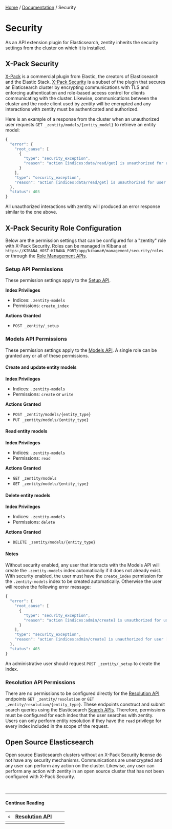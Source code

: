 [Home](/) / [Documentation](/docs) / Security


# <a name="security"></a>Security

As an API extension plugin for Elasticsearch, zentity inherits the security settings from the cluster on which it is installed.


## <a name="x-pack-security"></a>X-Pack Security

[X-Pack](https://www.elastic.co/products/x-pack) is a commercial plugin from Elastic, the creators of Elasticsearch and the
Elastic Stack. [X-Pack Security](https://www.elastic.co/products/x-pack/security) is a subset of the plugin that secures an
Elaticsearch cluster by encrypting communications with TLS and enforcing authentication and role-based access control for
clients communicating with the cluster. Likewise, communications between the cluster and the node client used by zentity will
be encrypted and any interactions with zentity must be authenticated and authorized.

Here is an example of a response from the cluster when an unauthorized user requests `GET _zentity/models/{entity_model}`
to retrieve an entity model:

```javascript
{
  "error": {
    "root_cause": [
      {
        "type": "security_exception",
        "reason": "action [indices:data/read/get] is unauthorized for user [USERNAME]"
      }
    ],
    "type": "security_exception",
    "reason": "action [indices:data/read/get] is unauthorized for user [USERNAME]"
  },
  "status": 403
}
```

All unauthorized interactions with zentity will produced an error response similar to the one above.


## <a name="role-configuration"></a>X-Pack Security Role Configuration

Below are the permission settings that can be configured for a "zentity" role with X-Pack Security.
Roles can be managed in Kibana at `https://KIBANA_HOST:KIBANA_PORT/app/kibana#/management/security/roles`
or through the [Role Management APIs](https://www.elastic.co/guide/en/elasticsearch/reference/current/security-api-roles.html).


### <a name="setup-api-permissions"></a>Setup API Permissions

These permission settings apply to the [Setup API](/docs/rest-apis/setup-api).

**Index Privileges**

- Indices: `.zentity-models`
- Permissions: `create_index`

**Actions Granted**

- `POST _zentity/_setup`


### <a name="models-api-permissions"></a>Models API Permissions

These permission settings apply to the [Models API](/docs/rest-apis/models-api). A single role can
be granted any or all of these permissions.

#### Create and update entity models

**Index Privileges**

- Indices: `.zentity-models`
- Permissions: `create` or `write`

**Actions Granted**

- `POST _zentity/models/{entity_type}`
- `PUT _zentity/models/{entity_type}`


#### Read entity models

**Index Privileges**

- Indices: `.zentity-models`
- Permissions: `read`

**Actions Granted**

- `GET _zentity/models`
- `GET _zentity/models/{entity_type}`


#### Delete entity models

**Index Privileges**

- Indices: `.zentity-models`
- Permissions: `delete`

**Actions Granted**

- `DELETE _zentity/models/{entity_type}`


#### Notes

Without security enabled, any user that interacts with the Models API will create the `.zentity-models`
index automatically if it does not already exist. With security enabled, the user must have the `create_index`
permission for the `.zentity-models` index to be created automatically. Otherwise the user will receive
the following error message:

```javascript
{
  "error": {
    "root_cause": [
      {
        "type": "security_exception",
        "reason": "action [indices:admin/create] is unauthorized for user [USERNAME]"
      }
    ],
    "type": "security_exception",
    "reason": "action [indices:admin/create] is unauthorized for user [USERNAME]"
  },
  "status": 403
}
```

An administrative user should request `POST _zentity/_setup` to create the index.


### <a name="resolution-api-permissions"></a>Resolution API Permissions

There are no permissions to be configured directly for the [Resolution API](/docs/rest-apis/resolution-api)
endpoints `GET _zentity/resolution` or `GET _zentity/resolution/{entity_type}`. These endpoints construct and submit
search queries using the Elasticsearch [Search APIs](https://www.elastic.co/guide/en/elasticsearch/reference/current/search.html).
Therefore, permissions must be configured for each index that the user searches with zentity. Users can only perform
entity resolution if they have the `read` privilege for every index included in the scope of the request.


## <a name="open-source-elasticsearch"></a>Open Source Elasticsearch

Open source Elasticsearch clusters without an X-Pack Security license do not have any security mechanisms.
Communications are unencrypted and any user can perform any action on the cluster. Likewise, any user can
perform any action with zentity in an open source cluster that has not been configured with X-Pack Security.


&nbsp;

----

#### Continue Reading

|&#8249;|[Resolution API](/docs/rest-apis/resolution-api)|||
|:---|:---|---:|---:|
|    |    |    |    |
